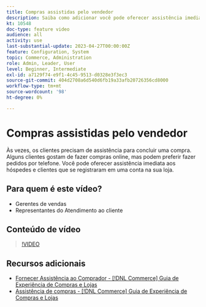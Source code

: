 ```yaml
---
title: Compras assistidas pelo vendedor
description: Saiba como adicionar você pode oferecer assistência imediata a convidados e clientes que se registraram em uma conta na sua loja.
kt: 10548
doc-type: feature video
audience: all
activity: use
last-substantial-update: 2023-04-27T00:00:00Z
feature: Configuration, System
topic: Commerce, Administration
role: Admin, Leader, User
level: Beginner, Intermediate
exl-id: a7129f74-e9f1-4c45-9513-d0328e3f3ec3
source-git-commit: 404d2708a6d540d6fb19a33afb20726356cd8000
workflow-type: tm+mt
source-wordcount: '98'
ht-degree: 0%

---
```


# Compras assistidas pelo vendedor

Às vezes, os clientes precisam de assistência para concluir uma compra. Alguns clientes gostam de fazer compras online, mas podem preferir fazer pedidos por telefone. Você pode oferecer assistência imediata aos hóspedes e clientes que se registraram em uma conta na sua loja.

## Para quem é este vídeo?

- Gerentes de vendas
- Representantes do Atendimento ao cliente

## Conteúdo de vídeo

>[!VIDEO](https://video.tv.adobe.com/v/3411979?quality=12&learn=on&captions=por_br)

## Recursos adicionais

- [Fornecer Assistência ao Comprador - [!DNL Commerce] Guia de Experiência de Compras e Lojas](https://experienceleague.adobe.com/docs/commerce-admin/customers/customer-accounts/manage/login-as-customer.html?lang=pt-BR)
- [Assistência de compras - [!DNL Commerce] Guia de Experiência de Compras e Lojas](https://experienceleague.adobe.com/docs/commerce-admin/stores-sales/introduction.html?lang=pt-BR#shopping-assistance)
